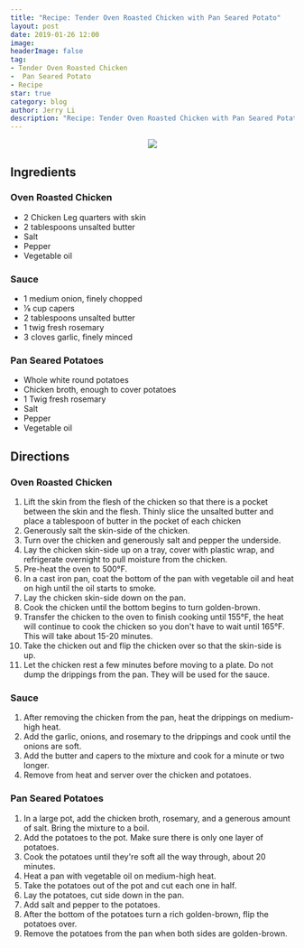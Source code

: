 ```yaml
---
title: "Recipe: Tender Oven Roasted Chicken with Pan Seared Potato"
layout: post
date: 2019-01-26 12:00
image: 
headerImage: false
tag:
- Tender Oven Roasted Chicken
-  Pan Seared Potato
- Recipe
star: true
category: blog
author: Jerry Li
description: "Recipe: Tender Oven Roasted Chicken with Pan Seared Potato"
---
```

<p align="center"><img src ="https://www.instagram.com/p/BtJz7CgHuDm/media/?size=m" /></p>



## Ingredients
### Oven Roasted Chicken
* 2 Chicken Leg quarters with skin
* 2 tablespoons unsalted butter
* Salt
* Pepper
* Vegetable oil

### Sauce
* 1 medium onion, finely chopped
* 1&frasl;8 cup capers
* 2 tablespoons unsalted butter
* 1 twig fresh rosemary
* 3 cloves garlic, finely minced 

### Pan Seared Potatoes
* Whole white round potatoes
* Chicken broth, enough to cover potatoes
* 1 Twig fresh rosemary
* Salt
* Pepper
* Vegetable oil

## Directions
### Oven Roasted Chicken
1. Lift the skin from the flesh of the chicken so that there is a pocket between the skin and the flesh. Thinly slice the unsalted butter and place a tablespoon of butter in the pocket of each chicken 
2. Generously salt the skin-side of the chicken.
3. Turn over the chicken and generously salt and pepper the underside. 
4. Lay the chicken skin-side up on a tray, cover with plastic wrap, and refrigerate overnight to pull moisture from the chicken.
5. Pre-heat the oven to 500&deg;F.
6. In a cast iron pan, coat the bottom of the pan with vegetable oil and heat on high until the oil starts to smoke.
7. Lay the chicken skin-side down on the pan.
8. Cook the chicken until the bottom begins to turn golden-brown.
9. Transfer the chicken to the oven to finish cooking until 155&deg;F, the heat will continue to cook the chicken so you don't have to wait until 165&deg;F. This will take about 15-20 minutes.
10. Take the chicken out and flip the chicken over so that the skin-side is up. 
11. Let the chicken rest a few minutes before moving to a plate. Do not dump the drippings from the pan. They will be used for the sauce.

### Sauce
1. After removing the chicken from the pan, heat the drippings on medium-high heat.
2. Add the garlic, onions, and rosemary to the drippings and cook until the onions are soft.
3. Add the butter and capers to the mixture and cook for a minute or two longer.
4. Remove from heat and server over the chicken and potatoes.

### Pan Seared Potatoes
1. In a large pot, add the chicken broth, rosemary, and a generous amount of salt. Bring the mixture to a boil.
2. Add the potatoes to the pot. Make sure there is only one layer of potatoes. 
3. Cook the potatoes until they're soft all the way through, about 20 minutes.
4. Heat a pan with vegetable oil on medium-high heat.
5. Take the potatoes out of the pot and cut each one in half.
6. Lay the potatoes, cut side down in the pan.
7. Add salt and pepper to the potatoes.
8. After the bottom of the potatoes turn a rich golden-brown, flip the potatoes over. 
9. Remove the potatoes from the pan when both sides are golden-brown.

